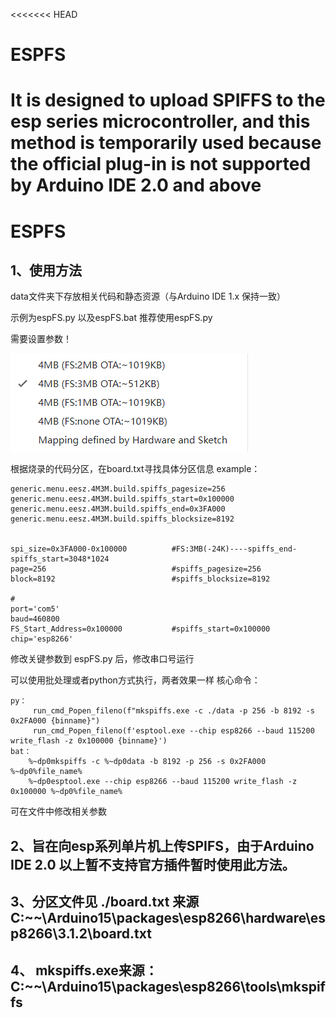 <<<<<<< HEAD
# ESPFS
It is designed to upload SPIFFS to the esp series microcontroller, and this method is temporarily used because the official plug-in is not supported by Arduino IDE 2.0 and above
=======
# ESPFS

## 1、使用方法
data文件夹下存放相关代码和静态资源（与Arduino IDE 1.x 保持一致）

示例为espFS.py 以及espFS.bat 推荐使用espFS.py 

需要设置参数！

![Alt text](imgs\tools-flashsize.png)

根据烧录的代码分区，在board.txt寻找具体分区信息
example：
```
generic.menu.eesz.4M3M.build.spiffs_pagesize=256
generic.menu.eesz.4M3M.build.spiffs_start=0x100000
generic.menu.eesz.4M3M.build.spiffs_end=0x3FA000
generic.menu.eesz.4M3M.build.spiffs_blocksize=8192


spi_size=0x3FA000-0x100000          #FS:3MB(-24K)----spiffs_end-spiffs_start=3048*1024
page=256                            #spiffs_pagesize=256
block=8192                          #spiffs_blocksize=8192

#
port='com5'
baud=460800
FS_Start_Address=0x100000           #spiffs_start=0x100000
chip='esp8266'
```
修改关键参数到 espFS.py 后，修改串口号运行


可以使用批处理或者python方式执行，两者效果一样
核心命令：
```
py：
     run_cmd_Popen_fileno(f"mkspiffs.exe -c ./data -p 256 -b 8192 -s 0x2FA000 {binname}")
     run_cmd_Popen_fileno(f'esptool.exe --chip esp8266 --baud 115200 write_flash -z 0x100000 {binname}') 
bat：
    %~dp0mkspiffs -c %~dp0data -b 8192 -p 256 -s 0x2FA000 %~dp0%file_name%
    %~dp0esptool.exe --chip esp8266 --baud 115200 write_flash -z 0x100000 %~dp0%file_name%
```
可在文件中修改相关参数

## 2、旨在向esp系列单片机上传SPIFS，由于Arduino IDE 2.0 以上暂不支持官方插件暂时使用此方法。

## 3、分区文件见  ./board.txt  来源 C:\~~\Arduino15\packages\esp8266\hardware\esp8266\3.1.2\board.txt

## 4、 mkspiffs.exe来源：C:\~~\Arduino15\packages\esp8266\tools\mkspiffs

